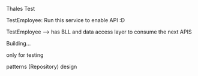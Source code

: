 Thales Test


TestEmployee:
	Run this service to enable API :D

TestEmployee --> has BLL and data access layer  to consume the next APIS

Building... 

only for testing 

patterns (Repository) design


